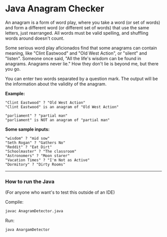 # Java Anagram Checker

An anagram is a form of word play, where you take a word (or set of words) and form a different word (or different set of words) that use the same letters, just rearranged. All words must be valid spelling, and shuffling words around doesn't count.

Some serious word play aficionados find that some anagrams can contain meaning, like "Clint Eastwood" and "Old West Action", or "silent" and "listen".
Someone once said, "All the life's wisdom can be found in anagrams. Anagrams never lie." How they don't lie is beyond me, but there you go.

You can enter two words separated by a question mark. The output will be the information about the validity of the anagram.

**Example:**
~~~ text
"Clint Eastwood" ? "Old West Action"
"Clint Eastwood" is an anagram of "Old West Action"

"parliament" ? "partial man"
"parliament" is NOT an anagram of "partial man"
~~~

**Some sample inputs:**
~~~ text
"wisdom" ? "mid sow"
"Seth Rogan" ? "Gathers No"
"Reddit" ? "Eat Dirt"
"Schoolmaster" ? "The classroom"
"Astronomers" ? "Moon starer"
"Vacation Times" ? "I'm Not as Active"
"Dormitory" ? "Dirty Rooms"
~~~

---

### How to run the Java

(For anyone who want's to test this outside of an IDE)

Compile:
~~~ bash
javac AnagramDetector.java
~~~

Run:
~~~ bash
java AnargamDetector
~~~
